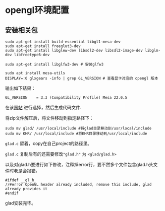 # opengl环境配置

## 安装相关包

```shell
sudo apt-get install build-essential libgl1-mesa-dev
sudo apt-get install freeglut3-dev
sudo apt-get install libglew-dev libsdl2-dev libsdl2-image-dev libglm-dev libfreetype6-dev
```

```shell
sudo apt-get install libglfw3-dev # 安装glfw3

sudo apt install mesa-utils
DISPLAY=:0 glxgears -info | grep GL_VERSION # 查看显卡对应的 opengl 版本
```

输出如下结果：

```shell
GL_VERSION    = 3.3 (Compatibility Profile) Mesa 22.0.5
```

在该[网站](https://glad.dav1d.de/) 进行选择，然后生成代码文件.

将zip文件解压后，将文件移动到指定路径下：

```
sudo mv glad/ /usr/local/include #将glad目录移动到/usr/local/include
sudo mv KHR/ /usr/local/include #将KHR目录移动到/usr/local/include
```

`glad.c` 留着，copy在自己project的路径里。

`glad.c` 复制后有的还需要修改`"glad.h"` 为 `<glad/glad.h>`

以及对glad.h要进行如下修改，注释掉error行，要不然多个文件包含glad.h头文件时老是会报错。

```text
#ifdef __gl_h_
//#error OpenGL header already included, remove this include, glad already provides it
#endif
```

glad安装完毕。
